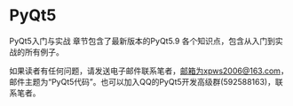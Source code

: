 # PyQt5
PyQt5入门与实战
章节包含了最新版本的PyQt5.9 各个知识点，包含从入门到实战的所有例子。

如果读者有任何问题，请发送电子邮件联系笔者，邮箱为xpws2006@163.com，邮件主题为“PyQt5代码”。也可以加入QQ的PyQt5开发高级群(592588163)，联系笔者。